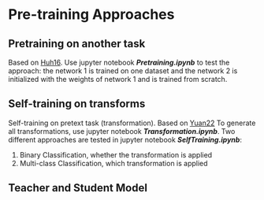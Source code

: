 # Pre-training Approaches

## Pretraining on another task
Based on [Huh16](https://arxiv.org/abs/1608.08614).
Use jupyter notebook ***Pretraining.ipynb*** to test the approach: 
the network 1 is trained on one dataset and the network 2 is initialized with the weights of network 1 and is trained from scratch.

## Self-training on transforms
Self-training on pretext task (transformation). Based on [Yuan22](https://arxiv.org/abs/2206.02909) 
To generate all transformations, use jupyter notebook ***Transformation.ipynb***.
Two different approaches are tested in jupyter notebook ***SelfTraining.ipynb***:
1. Binary Classification, whether the transformation is applied
2. Multi-class Classification, which transformation is applied

## Teacher and Student Model
